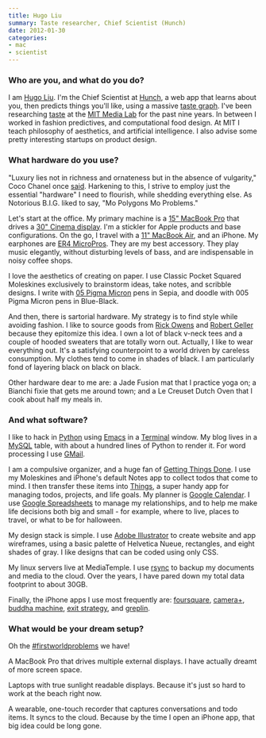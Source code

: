 ```yaml
---
title: Hugo Liu
summary: Taste researcher, Chief Scientist (Hunch)
date: 2012-01-30
categories:
- mac
- scientist
---
```


### Who are you, and what do you do?

I am [Hugo Liu](http://larifari.org/ "Hugo's website."). I'm the Chief Scientist at [Hunch][], a web app that learns about you, then predicts things you'll like, using a massive [taste graph](http://blog.hunch.com/?p=47384 "A Hunch post about their taste graph."). I've been researching [taste](http://larifari.org/writing/ "Hugo's writings.") at the [MIT Media Lab](http://www.media.mit.edu/ "The MIT Media Lab's site.") for the past nine years. In between I worked in fashion predictives, and computational food design. At MIT I teach philosophy of aesthetics, and artificial intelligence. I also advise some pretty interesting startups on product design.

### What hardware do you use?

"Luxury lies not in richness and ornateness but in the absence of vulgarity," Coco Chanel once [said](http://larifari.org/blog/if-chanel-were-product-designer/ "Hugo's post about Chanel."). Harkening to this, I strive to employ just the essential "hardware" I need to flourish, while shedding everything else. As Notorious B.I.G. liked to say, "Mo Polygons Mo Problems."

Let's start at the office. My primary machine is a [15" MacBook Pro][macbook-pro] that drives a [30" Cinema display][cinema-display]. I'm a stickler for Apple products and base configurations. On the go, I travel with a [11" MacBook Air][macbook-air], and an iPhone. My earphones are [ER4 MicroPros][er4-micropro]. They are my best accessory. They play music elegantly, without disturbing levels of bass, and are indispensable in noisy coffee shops.

I love the aesthetics of creating on paper. I use Classic Pocket Squared Moleskines exclusively to brainstorm ideas, take notes, and scribble designs. I write with [05 Pigma Micron][pigma-micron] pens in Sepia, and doodle with 005 Pigma Micron pens in Blue-Black.

And then, there is sartorial hardware. My strategy is to find style while avoiding fashion. I like to source goods from [Rick Owens](http://en.wikipedia.org/wiki/Rick_Owens "The Wikipedia entry for Rick Owens.") and [Robert Geller](http://en.wikipedia.org/wiki/Robert_Geller "The Wikipedia entry for Robert Geller.") because they epitomize this idea. I own a lot of black v-neck tees and a couple of hooded sweaters that are totally worn out. Actually, I like to wear everything out. It's a satisfying counterpoint to a world driven by careless consumption. My clothes tend to come in shades of black. I am particularly fond of layering black on black on black.

Other hardware dear to me are: a Jade Fusion mat that I practice yoga on; a Bianchi fixie that gets me around town; and a Le Creuset Dutch Oven that I cook about half my meals in.

### And what software?

I like to hack in [Python][] using [Emacs][] in a [Terminal][] window. My blog lives in a [MySQL][] table, with about a hundred lines of Python to render it. For word processing I use [GMail][].

I am a compulsive organizer, and a huge fan of [Getting Things Done](http://en.wikipedia.org/wiki/Getting_Things_Done "The Wikipedia entry for GTD."). I use my Moleskines and iPhone's default Notes app to collect todos that come to mind. I then transfer these items into [Things][], a super handy app for managing todos, projects, and life goals. My planner is [Google Calendar][google-calendar]. I use [Google Spreadsheets][google-docs] to manage my relationships, and to help me make life decisions both big and small - for example, where to live, places to travel, or what to be for halloween.

My design stack is simple. I use [Adobe Illustrator][illustrator] to create website and app wireframes, using a basic palette of Helvetica Nueue, rectangles, and eight shades of gray. I like designs that can be coded using only CSS.

My linux servers live at MediaTemple. I use [rsync][] to backup my documents and media to the cloud. Over the years, I have pared down my total data footprint to about 30GB.

Finally, the iPhone apps I use most frequently are: [foursquare][foursquare-ios], [camera+][camera-plus-ios], [buddha machine][buddha-machine-ios], [exit strategy][exit-strategy-nyc-ios], and [greplin][greplin-ios].

### What would be your dream setup?

Oh the [#firstworldproblems](http://www.reddit.com/r/firstworldproblems/ "Reddit's first world problems subreddit.") we have!

A MacBook Pro that drives multiple external displays. I have actually dreamt of more screen space.

Laptops with true sunlight readable displays. Because it's just so hard to work at the beach right now.

A wearable, one-touch recorder that captures conversations and todo items. It syncs to the cloud. Because by the time I open an iPhone app, that big idea could be long gone.

[buddha-machine-ios]: https://apps.apple.com/gb/app/buddha-machine-ipad-edition/id394619578 "An ambient noise generator app, based on real-world plastic devices."
[camera-plus-ios]: https://camera.plus/ "A pro photo app for the iPhone."
[cinema-display]: https://en.wikipedia.org/wiki/Apple_Cinema_Display "An LCD display."
[emacs]: http://www.gnu.org/software/emacs/ "An extensible, customizable, free/libre text editor — and more."
[er4-micropro]: http://web.archive.org/web/20190414162300/http://www.etymotic.com/ephp/er4.html "In-ear headphones."
[exit-strategy-nyc-ios]: https://web.archive.org/web/20210522103229/exitstrategynyc.com// "A New York navigation app."
[foursquare-ios]: https://apps.apple.com/us/app/foursquare/id306934924 "An iPhone client for the social location game."
[gmail]: https://en.wikipedia.org/wiki/Gmail "Web-based email."
[google-calendar]: https://en.wikipedia.org/wiki/Google_Calendar "A web-based calendar client."
[google-docs]: https://en.wikipedia.org/wiki/Google_Docs "A web-based office suite."
[greplin-ios]: https://apps.apple.com/us/app/greplin/id424909109 "A client app for the Greplin service."
[hunch]: https://en.wikipedia.org/wiki/Hunch_(website) "A personal taste service."
[illustrator]: https://www.adobe.com/products/illustrator.html "A vector graphics editor."
[macbook-air]: https://www.apple.com/macbook-air/ "A very thin laptop."
[macbook-pro]: https://www.apple.com/macbook-pro/ "A laptop."
[mysql]: https://www.mysql.com/ "A relational database server."
[pigma-micron]: http://web.archive.org/web/20200719070910/http://sakuraofamerica.com:80/pen-archival "A technical pen with archival pigmented ink."
[python]: https://www.python.org/ "An interpreted scripting language."
[rsync]: https://rsync.samba.org/ "An open-source file transfer/syncing tool."
[terminal]: https://en.wikipedia.org/wiki/Terminal_(OS_X) "A console application included with Mac OS X."
[things]: https://culturedcode.com/things/ "A task management application for the Mac."
